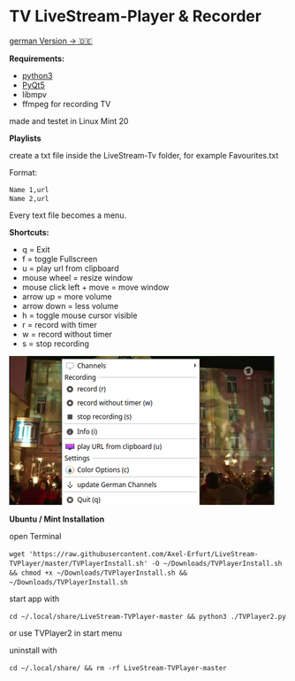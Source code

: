 # TV LiveStream-Player & Recorder

[german Version -> 🇩🇪 ](https://github.com/Axel-Erfurt/LiveStream-TVPlayer-Deutsch)

__Requirements:__

- [python3](https://www.python.org/)
- [PyQt5](https://www.riverbankcomputing.com/software/pyqt/download5)
- libmpv
- ffmpeg for recording TV

made and testet in Linux Mint 20

__Playlists__

create a txt file inside the LiveStream-Tv folder, for example Favourites.txt

Format:

```
Name 1,url
Name 2,url
```

Every text file becomes a menu.

__Shortcuts:__
- q = Exit
- f = toggle Fullscreen
- u = play url from clipboard
- mouse wheel = resize window
- mouse click left + move = move window
- arrow up = more volume
- arrow down = less volume
- h = toggle mouse cursor visible
- r = record with timer
- w = record without timer
- s = stop recording
    
    
![screenshot](https://github.com/Axel-Erfurt/LiveStream-TVPlayer/blob/master/screenshot.png)


__Ubuntu / Mint Installation__

open Terminal

```wget 'https://raw.githubusercontent.com/Axel-Erfurt/LiveStream-TVPlayer/master/TVPlayerInstall.sh' -O ~/Downloads/TVPlayerInstall.sh && chmod +x ~/Downloads/TVPlayerInstall.sh && ~/Downloads/TVPlayerInstall.sh```

start app with

```cd ~/.local/share/LiveStream-TVPlayer-master && python3 ./TVPlayer2.py```

or use TVPlayer2 in start menu

uninstall with

```cd ~/.local/share/ && rm -rf LiveStream-TVPlayer-master```

